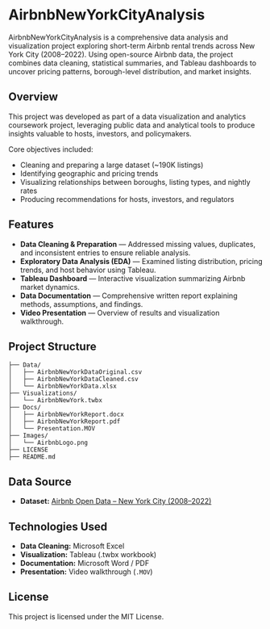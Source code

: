 # AirbnbNewYorkCityAnalysis
AirbnbNewYorkCityAnalysis is a comprehensive data analysis and visualization project exploring short-term Airbnb rental trends across New York City (2008–2022). Using open-source Airbnb data, the project combines data cleaning, statistical summaries, and Tableau dashboards to uncover pricing patterns, borough-level distribution, and market insights.

## Overview

This project was developed as part of a data visualization and analytics coursework project, leveraging public data and analytical tools to produce insights valuable to hosts, investors, and policymakers.

Core objectives included:

- Cleaning and preparing a large dataset (~190K listings)
- Identifying geographic and pricing trends
- Visualizing relationships between boroughs, listing types, and nightly rates
- Producing recommendations for hosts, investors, and regulators

## Features

- **Data Cleaning & Preparation** — Addressed missing values, duplicates, and inconsistent entries to ensure reliable analysis.  
- **Exploratory Data Analysis (EDA)** — Examined listing distribution, pricing trends, and host behavior using Tableau.  
- **Tableau Dashboard** — Interactive visualization summarizing Airbnb market dynamics.  
- **Data Documentation** — Comprehensive written report explaining methods, assumptions, and findings.  
- **Video Presentation** — Overview of results and visualization walkthrough.  

## Project Structure

```
├── Data/
│   ├── AirbnbNewYorkDataOriginal.csv
│   ├── AirbnbNewYorkDataCleaned.csv
│   └── AirbnbNewYorkData.xlsx
├── Visualizations/
│   └── AirbnbNewYork.twbx
├── Docs/
│   ├── AirbnbNewYorkReport.docx
│   ├── AirbnbNewYorkReport.pdf
│   └── Presentation.MOV
├── Images/
│   └── AirbnbLogo.png
├── LICENSE
├── README.md
```

## Data Source

- **Dataset:** [Airbnb Open Data – New York City (2008–2022)](https://www.kaggle.com/datasets/arianazmoudeh/airbnbopendata)  

## Technologies Used

- **Data Cleaning:** Microsoft Excel  
- **Visualization:** Tableau (.twbx workbook)  
- **Documentation:** Microsoft Word / PDF  
- **Presentation:** Video walkthrough (`.MOV`) 

## License

This project is licensed under the MIT License.
